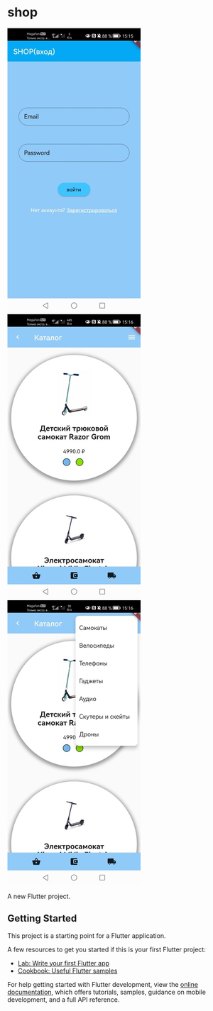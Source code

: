 # shop
![Image alt](https://github.com/usssuratonkachi/SHOP/blob/master/screenshots/1.jpg)  ![Image alt](https://github.com/usssuratonkachi/SHOP/blob/master/screenshots/2.jpg)  ![Image alt](https://github.com/usssuratonkachi/SHOP/blob/master/screenshots/3.jpg)



A new Flutter project.

## Getting Started

This project is a starting point for a Flutter application.

A few resources to get you started if this is your first Flutter project:

- [Lab: Write your first Flutter app](https://docs.flutter.dev/get-started/codelab)
- [Cookbook: Useful Flutter samples](https://docs.flutter.dev/cookbook)

For help getting started with Flutter development, view the
[online documentation](https://docs.flutter.dev/), which offers tutorials,
samples, guidance on mobile development, and a full API reference.
